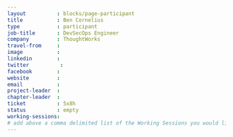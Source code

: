 ```yaml
---
layout          : blocks/page-participant
title           : Ben Cornelius
type            : participant
job-title       : DevSecOps Engineer
company         : ThoughtWorks
travel-from     :
image           :
linkedin        :
twitter          :
facebook        :
website         :
email           :
project-leader  :
chapter-leader  :
ticket          : 5x8h
status          : empty
working-sessions:
# add above a comma delimited list of the Working Sessions you would like to attend (use the session's title)
---
```


<!-- put more details about participant here -->
